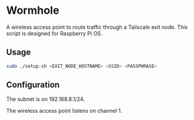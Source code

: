 # Wormhole

A wireless access point to route traffic through a Tailscale exit node. This script is designed for Raspberry Pi OS.

## Usage
```sh
sudo ./setup.sh <EXIT_NODE_HOSTNAME> <SSID> <PASSPHRASE>
```

## Configuration

The subnet is on 192.168.8.1/24.

The wireless access point listens on channel 1.

